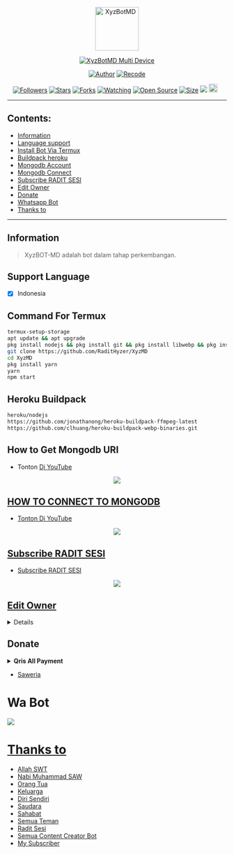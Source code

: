 <p align="center">
<img src="https://telegra.ph/file/da3f56b00632fe3192719.png" alt="XyzBotMD" width="100"/>


</p>
<p align="center">
<a href="#"><img title="XyzBotMD Multi Device" src="https://img.shields.io/badge/Xyz•Id Multi Device-green?colorA=%23ff0000&colorB=%23017e40&style=for-the-badge"></a>
</p>
<p align="center">
<a href="https://youtube.com/channel/UCLd-bhT8Dqq9PjGc6bWUVyg"><img title="Author" src="https://img.shields.io/badge/Author-LEXXY OFFICIAL-red.svg?style=for-the-badge&logo=youtube"></a>
<a href="https://github.com/RaditHyzer"><img title="Recode" src="https://img.shields.io/badge/Recode-RADIT SESI-red.svg?style=for-the-badge&logo=github"></a>
</p>
<p align="center">
<a href="https://github.com/RaditHyzer/followers"><img title="Followers" src="https://img.shields.io/github/followers/remo7777?color=red&style=flat-square"></a>
<a href="https://github.com/RaditHyzer/XyzMD/stargazers/"><img title="Stars" src="https://img.shields.io/github/stars/RaditHyzer/XyzMD?color=blue&style=flat-square"></a>
<a href="https://github.com/RaditHyzer/XyzMD/network/members"><img title="Forks" src="https://img.shields.io/github/forks/RaditHyzer/XyzMD?color=red&style=flat-square"></a>
<a href="https://github.com/RaditHyzer/XyzMD/watchers"><img title="Watching" src="https://img.shields.io/github/watchers/RaditHyzer/XyzMD?label=Watchers&color=blue&style=flat-square"></a>
<a href="https://github.com/RaditHyzer/XyzMD"><img title="Open Source" src="https://badges.frapsoft.com/os/v2/open-source.svg?v=103"></a>
<a href="https://github.com/RaditHyzer/XyzMD/"><img title="Size" src="https://img.shields.io/github/repo-size/RaditHyzer/XyzMD?style=flat-square&color=green"></a>
<a href="https://hits.seeyoufarm.com"><img src="https://hits.seeyoufarm.com/api/count/incr/badge.svg?url=https%3A%2F%2Fgithub.com%2FRonzz-Ofc%2FVelzzyBOT-MD&count_bg=%2379C83D&title_bg=%23555555&icon=probot.svg&icon_color=%2300FF6D&title=hits&edge_flat=false"/></a>
<a href="https://github.com/RaditHyzer/XyzMD/graphs/commit-activity"><img height="20" src="https://img.shields.io/badge/Maintained%3F-yes-green.svg"></a>&nbsp;&nbsp;
</p>
</div>

---

## Contents:
- [Information](#information)
- [Language support](#support-language)
- [Install Bot Via Termux](#command-for-termux)
- [Buildpack heroku](#heroku-buildpack)
- [Mongodb Account](#how-to-get-mongodb-uri)
- [Mongodb Connect](#how-to-connect-to-mongodb)
- [Subscribe RADIT SESI](#subscribe-radit-sesi)
- [Edit Owner](#edit-owner)
- [Donate](#donate)
- [Whatsapp Bot](#wa-bot)
- [Thanks to](#thanks-to)

---

## Information
> XyzBOT-MD adalah bot dalam tahap perkembangan.

## Support Language

- [x] Indonesia

## Command For Termux
```bash
termux-setup-storage
apt update && apt upgrade
pkg install nodejs && pkg install git && pkg install libwebp && pkg install bash && pkg install imagemagick && pkg install ffmpeg && pkg install mc
git clone https://github.com/RaditHyzer/XyzMD
cd XyzMD
pkg install yarn
yarn
npm start
```

## Heroku Buildpack
```bash
heroku/nodejs
https://github.com/jonathanong/heroku-buildpack-ffmpeg-latest
https://github.com/clhuang/heroku-buildpack-webp-binaries.git
```

## How to Get Mongodb URI

- Tonton [Di YouTube](https://youtu.be/M8H9S3djxTg)

<p align="center">
<a href="https://youtu.be/M8H9S3djxTg"><img src="https://telegra.ph/file/682c1315ff9a43bb1a724.jpg" />
</p>

## HOW TO CONNECT TO MONGODB

- [Tonton Di YouTube](https://youtu.be/lBEExh-09D8)

<p align="center">
<a href="https://youtu.be/lBEExh-09D8"><img src="https://telegra.ph/file/4464e566d6c578e1f94cd.jpg" />
</p>

## Subscribe RADIT SESI
- [Subscribe RADIT SESI](https://telegra.ph/file/da3f56b00632fe3192719.png)

<p align="center">
<a href="https://youtube.com/c/RinaLatifah"><img src="https://telegra.ph/file/da3f56b00632fe3192719.png" />
</p>

## Edit Owner 

<details>
    <summary> <b>Edit Owner Config.json</b></summary><br/>

```ts
{
  "contactOwner": "6281225414296",
  "ownerNumber": ["6281225414296@s.whatsapp.net"],
  "botName": "XyzBOT-MD",
  "ownerName": "GWEH RADIT",
  "pathimg": "./temp/logo.jpg",
  "footer": "XyzBOT-MD © GWEH RADIT",
  "apikey": "c34aebf5f6314445fae014b8bcc3cec9f8327d96d5b429f0e0570d152c4207bf",
  "payment": {
    "gopay": {
      "nomer": "CEK KATALOG WA",
      "atas_nama": "RADIT SESI"
    },
    "dana": {
      "nomer": "081391701391",
      "atas_nama": "RINA LATIFAH"
    }
  }
}
```

</details>

## Donate
<details>
<summary> <b>Qris All Payment</b></summary><br/>
<img src="https://telegra.ph/file/f249cea7afd5216289d46.png" />
</details>

- [Saweria](https://saweria.co/RADITSESI)

# Wa Bot
<a href="https://wa.me/6281515753238?text=.menu"><img src="https://img.shields.io/badge/XyzBOT-MD-25D366?style=for-the-badge&logo=whatsapp&logoColor=white" />

# Thanks to
- Allah SWT
- Nabi Muhammad SAW
- Orang Tua
- Keluarga
- Diri Sendiri
- Saudara
- Sahabat
- Semua Teman
- Radit Sesi
- Semua Content Creator Bot
- My Subscriber


